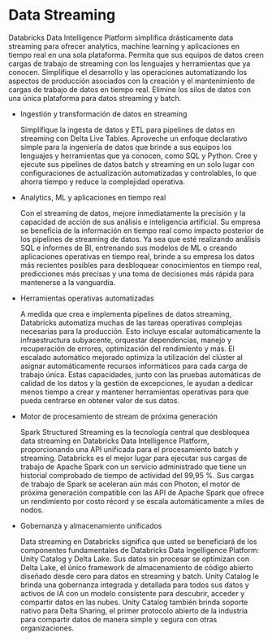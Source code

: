# Data Streaming

Databricks Data Intelligence Platform simplifica drásticamente data streaming para ofrecer analytics, machine learning y aplicaciones en tiempo real en una sola plataforma.
Permita que sus equipos de datos creen cargas de trabajo de streaming con los lenguajes y herramientas que ya conocen. Simplifique el desarrollo y las operaciones automatizando los aspectos de producción asociados con la creación y el mantenimiento de cargas de trabajo de datos en tiempo real. Elimine los silos de datos con una única plataforma para datos streaming y batch.

- Ingestión y transformación de datos en streaming

  Simplifique la ingesta de datos y ETL para pipelines de datos en streaming con Delta Live Tables. Aproveche un enfoque declarativo simple para la ingeniería de datos que brinde a sus equipos los lenguajes y herramientas que ya conocen, como SQL y Python. Cree y ejecute sus pipelines de datos batch y streaming en un solo lugar con configuraciones de actualización automatizadas y controlables, lo que ahorra tiempo y reduce la complejidad operativa.

- Analytics, ML y aplicaciones en tiempo real

  Con el streaming de datos, mejore inmediatamente la precisión y la capacidad de acción de sus análisis e inteligencia artificial. Su empresa se beneficia de la información en tiempo real como impacto posterior de los pipelines de streaming de datos. Ya sea que esté realizando análisis SQL e informes de BI, entrenando sus modelos de ML o creando aplicaciones operativas en tiempo real, brinde a su empresa los datos más recientes posibles para desbloquear conocimientos en tiempo real, predicciones más precisas y una toma de decisiones más rápida para mantenerse a la vanguardia.

- Herramientas operativas automatizadas

  A medida que crea e implementa pipelines de datos streaming, Databricks automatiza muchas de las tareas operativas complejas necesarias para la producción. Esto incluye escalar automáticamente la infraestructura subyacente, orquestar dependencias, manejo y recuperación de errores, optimización del rendimiento y más. El escalado automático mejorado optimiza la utilización del clúster al asignar automáticamente recursos informáticos para cada carga de trabajo única. Estas capacidades, junto con las pruebas automáticas de calidad de los datos y la gestión de excepciones, le ayudan a dedicar menos tiempo a crear y mantener herramientas operativas para que pueda centrarse en obtener valor de sus datos.

- Motor de procesamiento de stream de próxima generación

  Spark Structured Streaming es la tecnología central que desbloquea data streaming en Databricks Data Intelligence Platform, proporcionando una API unificada para el procesamiento batch y streaming. Databricks es el mejor lugar para ejecutar sus cargas de trabajo de Apache Spark con un servicio administrado que tiene un historial comprobado de tiempo de actividad del 99,95 %. Sus cargas de trabajo de Spark se aceleran aún más con Photon, el motor de próxima generación compatible con las API de Apache Spark que ofrece un rendimiento por costo récord y se escala automáticamente a miles de nodos.

- Gobernanza y almacenamiento unificados

  Data streaming en Databricks significa que usted se beneficiará de los componentes fundamentales de Databricks Data Ingelligence Platform: Unity Catalog y Delta Lake. Sus datos sin procesar se optimizan con Delta Lake, el único framework de almacenamiento de código abierto diseñado desde cero para datos en streaming y batch. Unity Catalog le brinda una gobernanza integrada y detallada para todos sus datos y activos de IA con un modelo consistente para descubrir, acceder y compartir datos en las nubes. Unity Catalog también brinda soporte nativo para Delta Sharing, el primer protocolo abierto de la industria para compartir datos de manera simple y segura con otras organizaciones.
